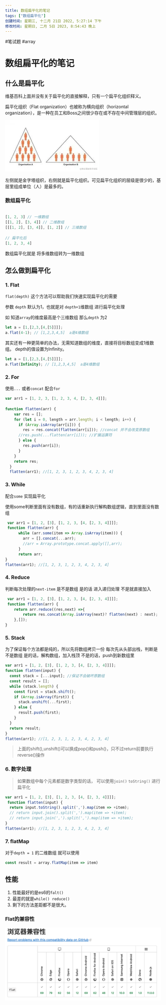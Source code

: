 ```yaml
---
title: 数组扁平化的笔记
tags: ["数组扁平化"]
创建时间: 星期三, 十二月 21日 2022, 5:27:14 下午
修改时间: 星期日, 二月 5日 2023, 8:54:43 晚上
---
```


#笔试题 #array

# 数组扁平化的笔记

## 什么是扁平化

维基百科上面并没有关于扁平化的直接解释，只有一个扁平化组织释义。

扁平化组织（Flat organization）也被称为横向组织（horizontal organization），是一种在员工和Boss之间很少存在或不存在中间管理层的组织。

![image.png](https://raw.githubusercontent.com/Hbisedm/my-blob-picGo/main/img/202212211728824.png)

左侧就是金字塔组织，右侧就是扁平化组织。可见扁平化组织的层级是很少的，基层里组成单位（人）是最多的。


### 数组扁平化

```js

[1, 2, 3] // 一维数组
[[1, 2], [3, 4]] // 二维数组
[[[1, 2], [3, 4]], [1, 2]] // 三维数组

// 扁平化后
[1, 2, 3, 4]
```

数组扁平化就是 将多维数组转为一维数组

## 怎么做到扁平化

### 1. Flat

`flat(depth)` 这个方法可以帮助我们快速实现扁平化的需要 

参数 `depth` 默认为1，也就是对 `depth+1`维数组 进行扁平化处理

如 知道`array`的维度最高是个三维数组 那么`depth` 为2

```js
let a = [1,[2,3,[4,[5]]]];  
a.flat(4-1); // [1,2,3,4,5]  a是4维数组
```

其实还有一种更简单的办法，无需知道数组的维度，直接将目标数组变成1维数组。 depth的值设置为Infinity。

```js
let a = [1,[2,3,[4,[5]]]];  
a.flat(Infinity); // [1,2,3,4,5]  a是4维数组
```

### 2. For

使用`...` 或者`concat` 配合`for`

```js
var arr1 = [1, 2, 3, [1, 2, 3, 4, [2, 3, 4]]];

function flatten(arr) {
    var res = [];
    for (let i = 0, length = arr.length; i < length; i++) {
      if (Array.isArray(arr[i])) {
        res = res.concat(flatten(arr[i])); //concat 并不会改变原数组
      //res.push(...flatten(arr[i])); //扩展运算符  
      } else {
        res.push(arr[i]);
      }
    }
    return res;
  }
  flatten(arr1); //[1, 2, 3, 1, 2, 3, 4, 2, 3, 4]
```


### 3. While

配合`some` 实现扁平化

使用some判断里面有没有数组，有的话重新执行解构数组逻辑，直到里面没有数组

```js
 var arr1 = [1, 2, [3], [1, 2, 3, [4, [2, 3, 4]]]];
 function flatten(arr) {
      while (arr.some(item => Array.isArray(item))) {
        arr = [].concat(...arr);
        //arr = Array.prototype.concat.apply([],arr);
      }
      return arr;
}
flatten(arr1); //[1, 2, 3, 1, 2, 3, 4, 2, 3, 4]
```

### 4. Reduce

判断每次处理的`next-item` 是不是数组 
是的话 进入递归处理
不是就直接加入

```js
 var arr1 = [1, 2, [3], [1, 2, 3, [4, [2, 3, 4]]]];
 function flatten(arr) {
    return arr.reduce((res,next) =>{
        return res.concat(Array.isArray(next)? flatten(next) : next);
    },[]);
}
```

### 5. Stack

为了保证每个方法都是纯的，所以先将数组拷贝一份
每次先从头部出栈，判断是不是数组
是的话，解构数组，加入栈顶
不是的话，push到新数组里

```js
var arr1 = [1, 2, [3], [1, 2, 3, [4, [2, 3, 4]]]];
function flatten(input) {
  const stack = [...input]; //保证不会破坏原数组
  const result = [];
  while (stack.length) {
	const first = stack.shift();
	if (Array.isArray(first)) {
	  stack.unshift(...first);
	} else {
	  result.push(first);
	}
  }
  return result;
}
flatten(arr1); //[1, 2, 3, 1, 2, 3, 4, 2, 3, 4]
```

> 上面的shift(),unshift()可以换成pop()和push()，只不过return前要执行reverse()操作

### 6. 数字处理

> 如果数组中每个元素都是数字类型的话， 可以使用`join()` `toString()` 进行扁平化

```js
var arr1 = [1, 2, [3], [1, 2, 3, [4, [2, 3, 4]]]];
 function flatten(input) {
  return input.toString().split(',').map(item => +item);
  // return input.join().split(',').map(item => +item);
  // return input.join(',').split(',').map(item => +item);
}
flatten(arr1); //[1, 2, 3, 1, 2, 3, 4, 2, 3, 4]
```

### 7. flatMap

对于`depth = 1` 的二维数组 就可以使用

```js
const result = array.flatMap(item => item)
```

## 性能

1. 性能最好的是es6的`falt() `
2. 最差的就是`while()`  `reduce() `
3. 剩下的方法差距都不是很大。  

### Flat的兼容性

![image.png](https://raw.githubusercontent.com/Hbisedm/my-blob-picGo/main/img/202212212144852.png)





